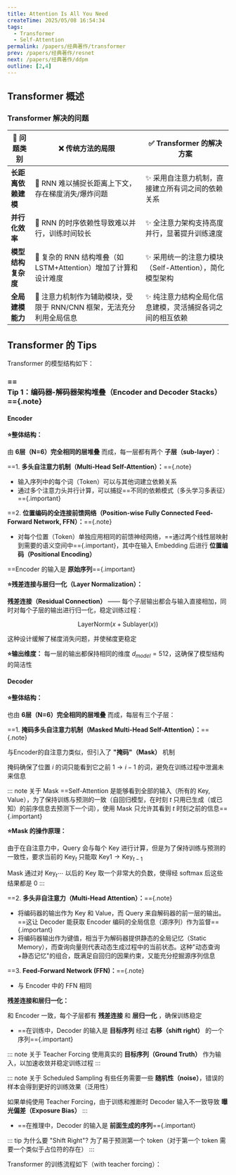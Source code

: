 ```yaml
---
title: Attention Is All You Need
createTime: 2025/05/08 16:54:34
tags:
  - Transformer
  - Self-Attention
permalink: /papers/经典著作/transformer
prev: /papers/经典著作/resnet
next: /papers/经典著作/ddpm
outline: [2,4]
---
```


## **Transformer 概述**

### **Transformer 解决的问题**

| 🚀 问题类别     | ❌ 传统方法的局限                                 | ✅ Transformer 的解决方案                 |
| -------------- | -------------------------------- | ----------------------------------- |
| **长距离依赖建模** | 🚨 RNN 难以捕捉长距离上下文，存在梯度消失/爆炸问题             | ✨ 采用自注意力机制，直接建立所有词之间的依赖关系           |
| **并行化效率**   | 🚨 RNN 的时序依赖性导致难以并行，训练时间较长                | ✨ 全注意力架构支持高度并行，显著提升训练速度             |
| **模型结构复杂度** | 🚨 复杂的 RNN 结构堆叠（如 LSTM+Attention）增加了计算和设计难度 | ✨ 采用统一的注意力模块（Self-Attention），简化模型架构 |
| **全局建模能力**  | 🚨 注意力机制作为辅助模块，受限于 RNN/CNN 框架，无法充分利用全局信息  | ✨ 纯注意力结构全局化信息建模，灵活捕捉各词之间的相互依赖       |

## **Transformer 的 Tips**

Transformer 的模型结构如下：

<ImageCard
	image="https://image.velvet-notes.org/blog/transformer_structure.png"
	width=65%
	center=true
/>

### ==**Tip 1：编码器-解码器架构堆叠（Encoder and Decoder Stacks）**=={.note}

#### **Encoder**

**⭐整体结构：**

由 **6层（N=6）完全相同的层堆叠** 而成，每一层都有两个 **子层（sub-layer）**：

==1. **多头自注意力机制（Multi-Head Self-Attention）：**=={.note}
- 输入序列中的每个词（Token）可以与其他词建立依赖关系
- 通过多个注意力头并行计算，可以捕捉==不同的依赖模式（多头学习多表征）=={.important}

==2. **位置编码的全连接前馈网络（Position-wise Fully Connected Feed-Forward Network, FFN）：**=={.note}
- 对每个位置（Token）单独应用相同的前馈神经网络，==通过两个线性层映射到需要的语义空间中=={.important}，其中在输入 Embedding 后进行 **位置编码（Positional Encoding）**

==Encoder 的输入是 **原始序列**=={.important}

**⭐残差连接与层归一化（Layer Normalization）：**

**残差连接（Residual Connection）** —— 每个子层输出都会与输入直接相加，同时对每个子层的输出进行归一化，稳定训练过程：

$$
\text{LayerNorm}(x + \text{Sublayer}(x))
$$

这种设计缓解了梯度消失问题，并使梯度更稳定

**⭐输出维度：** 每一层的输出都保持相同的维度 $d_{model} = 512$，这确保了模型结构的简洁性

#### **Decoder**

**⭐整体结构：**

也由 **6层（N=6）完全相同的层堆叠** 而成，每层有三个子层：

==1. **掩码多头自注意力机制（Masked Multi-Head Self-Attention）：**=={.note}

与Encoder的自注意力类似，但引入了 <b>"掩码"（Mask）</b> 机制

掩码确保了位置 $i$ 的词只能看到它之前 $1 \to i-1$ 的词，避免在训练过程中泄漏未来信息

::: note 关于 Mask
==Self-Attention 是能够看到全部的输入（所有的 $\mathrm{Key}, \mathrm{Value}$），为了保持训练与预测的一致（自回归模型，在时刻 $t$ 只用已生成（或已知）的前序信息去预测下一个词），使用 Mask 只允许其看到 $t$ 时刻之前的信息=={.important}

**⭐Mask 的操作原理：**

由于在自注意力中，$\mathrm{Query}$ 会与每个 $\mathrm{Key}$ 进行计算，但是为了保持训练与预测的一致性，要求当前的 $\mathrm{Key}_t$ 只能取 $\mathrm{Key}1 \to \mathrm{Key}_{t-1}$

Mask 通过对 $\mathrm{Key}_t \cdots$ 以后的 $\mathrm{Key}$ 取一个非常大的负数，使得经 $\mathrm{softmax}$ 后这些结果都是 0
:::

==2. **多头非自注意力（Multi-Head Attention）：**=={.note}
- 将编码器的输出作为 $\mathrm{Key}$ 和 $\mathrm{Value}$，而 $\mathrm{Query}$ 来自解码器的前一层的输出。==这让 Decoder 能获取 Encoder 编码的全局信息（源序列）作为监督=={.important}
- 将编码器输出作为键值，相当于为解码器提供静态的全局记忆（Static Memory），而查询向量则代表动态生成过程中的当前状态。这种"动态查询+静态记忆"的组合，既满足自回归的因果约束，又能充分挖掘源序列信息

==3. **Feed-Forward Network (FFN)：**=={.note}
* 与 Encoder 中的 FFN 相同

**残差连接和层归一化：**

和 Encoder 一致，每个子层都有 **残差连接** 和 **层归一化** ，确保训练稳定

- ==在训练中，Decoder 的输入是 **目标序列** 经过 **右移（shift right）** 的一个序列=={.important}

::: note 关于 Teacher Forcing
使用真实的 **目标序列（Ground Truth）** 作为输入，以加速收敛并稳定训练过程
:::

::: note 关于 Scheduled Sampling
有些任务需要一些 **随机性（noise）**，错误的样本会得到更好的训练效果（泛用性）

如果单纯使用 Teacher Forcing，由于训练和推断时 Decoder 输入不一致导致 **曝光偏差（Exposure Bias）**
:::

- ==在推理中，Decoder 的输入是 **前面生成的序列**=={.important}

::: tip 为什么要 "Shift Right"?
为了易于预测第一个 token（对于第一个 token 需要一个类似于占位符的存在）
:::

Transformer 的训练流程如下（with teacher forcing）：

<ImageCard
	image="https://image.velvet-notes.org/blog/transformer_process.png"
	width=60%
	center=true
/>
